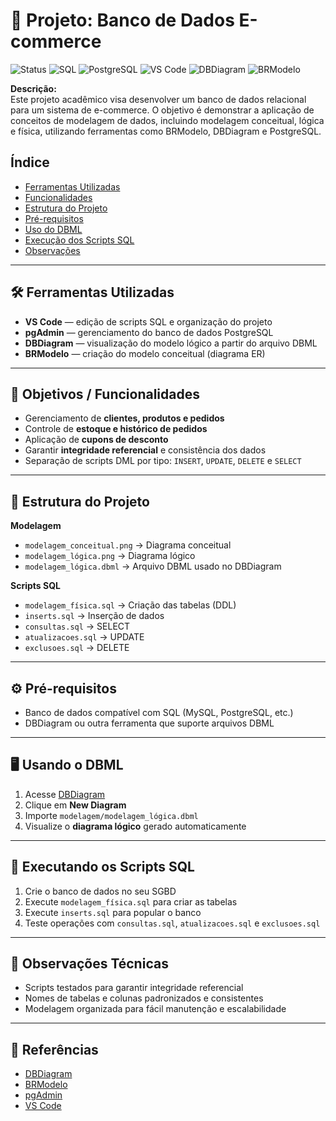 
# 🛒 Projeto: Banco de Dados E-commerce

![Status](https://img.shields.io/badge/status-pronto-brightgreen)
![SQL](https://img.shields.io/badge/Linguagem-SQL-blue)
![PostgreSQL](https://img.shields.io/badge/DB-PostgreSQL-blue)
![VS Code](https://img.shields.io/badge/Editor-VS%20Code-blueviolet)
![DBDiagram](https://img.shields.io/badge/Modelagem-DBDiagram-orange)
![BRModelo](https://img.shields.io/badge/Modelagem-BRModelo-green)

**Descrição:**  
Este projeto acadêmico visa desenvolver um banco de dados relacional para um sistema de e-commerce. O objetivo é demonstrar a aplicação de conceitos de modelagem de dados, incluindo modelagem conceitual, lógica e física, utilizando ferramentas como BRModelo, DBDiagram e PostgreSQL.

## Índice
- [Ferramentas Utilizadas](#ferramentas-utilizadas)
- [Funcionalidades](#funcionalidades)
- [Estrutura do Projeto](#estrutura-do-projeto)
- [Pré-requisitos](#pré-requisitos)
- [Uso do DBML](#uso-do-dbml)
- [Execução dos Scripts SQL](#execução-dos-scripts-sql)
- [Observações](#observações)

---

## 🛠️ Ferramentas Utilizadas
- **VS Code** — edição de scripts SQL e organização do projeto  
- **pgAdmin** — gerenciamento do banco de dados PostgreSQL  
- **DBDiagram** — visualização do modelo lógico a partir do arquivo DBML  
- **BRModelo** — criação do modelo conceitual (diagrama ER)  

---

## 📌 Objetivos / Funcionalidades
- Gerenciamento de **clientes, produtos e pedidos**  
- Controle de **estoque e histórico de pedidos**  
- Aplicação de **cupons de desconto**  
- Garantir **integridade referencial** e consistência dos dados  
- Separação de scripts DML por tipo: `INSERT`, `UPDATE`, `DELETE` e `SELECT`  

---

## 📂 Estrutura do Projeto

**Modelagem**  
- `modelagem_conceitual.png` → Diagrama conceitual  
- `modelagem_lógica.png` → Diagrama lógico  
- `modelagem_lógica.dbml` → Arquivo DBML usado no DBDiagram  

**Scripts SQL**  
- `modelagem_física.sql` → Criação das tabelas (DDL)  
- `inserts.sql` → Inserção de dados  
- `consultas.sql` → SELECT  
- `atualizacoes.sql` → UPDATE  
- `exclusoes.sql` → DELETE  

---

## ⚙️ Pré-requisitos
- Banco de dados compatível com SQL (MySQL, PostgreSQL, etc.)  
- DBDiagram ou outra ferramenta que suporte arquivos DBML  

---

## 🖥️ Usando o DBML
1. Acesse [DBDiagram](https://dbdiagram.io/)  
2. Clique em **New Diagram**  
3. Importe `modelagem/modelagem_lógica.dbml`  
4. Visualize o **diagrama lógico** gerado automaticamente  

---

## 🚀 Executando os Scripts SQL
1. Crie o banco de dados no seu SGBD  
2. Execute `modelagem_física.sql` para criar as tabelas  
3. Execute `inserts.sql` para popular o banco  
4. Teste operações com `consultas.sql`, `atualizacoes.sql` e `exclusoes.sql`  

---

## 📝 Observações Técnicas
- Scripts testados para garantir integridade referencial  
- Nomes de tabelas e colunas padronizados e consistentes  
- Modelagem organizada para fácil manutenção e escalabilidade  

---

## 🔗 Referências
- [DBDiagram](https://dbdiagram.io/)  
- [BRModelo](https://brmodelo.com.br/)  
- [pgAdmin](https://www.pgadmin.org/)  
- [VS Code](https://code.visualstudio.com/)
